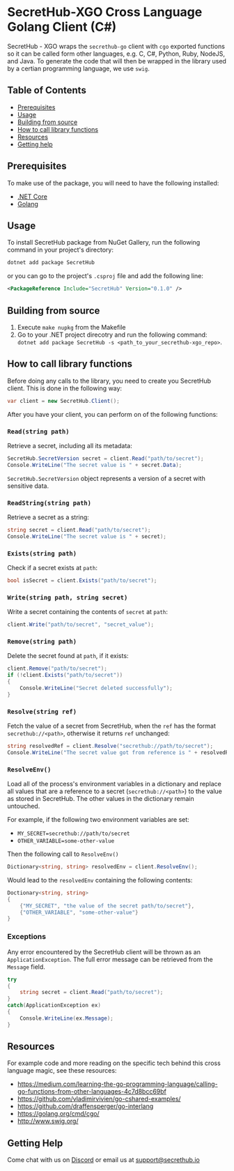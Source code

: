 # SecretHub-XGO Cross Language Golang Client (C#)

SecretHub - XGO wraps the `secrethub-go` client with `cgo` exported functions so it can be called form other languages, e.g. C, C#, Python, Ruby, NodeJS, and Java. To generate the code that will then be wrapped in the library used by a certian programming language, we use `swig`.

## Table of Contents
 - [Prerequisites](#prerequisites)
 - [Usage](#usage)
 - [Building from source](#building-from-source)
 - [How to call library functions](#how-to-call-library-functions)
 - [Resources](#resources)
 - [Getting help](#getting-help)

## Prerequisites

To make use of the package, you will need to have the following installed:
 - [.NET Core](https://docs.microsoft.com/en-gb/dotnet/core/install/)
 - [Golang](https://golang.org/doc/install)

## Usage

To install SecretHub package from NuGet Gallery, run the following command in your project's directory: 
```bash
dotnet add package SecretHub
```
or you can go to the project's `.csproj` file and add the following line:
```xml
<PackageReference Include="SecretHub" Version="0.1.0" />
```

## Building from source 
1. Execute `make nupkg` from the Makefile
2. Go to your .NET project direcotry and run the following command: `dotnet add package SecretHub -s <path_to_your_secrethub-xgo_repo>`.

## How to call library functions
Before doing any calls to the library, you need to create you SecretHub client. This is done in the following way:
```csharp
var client = new SecretHub.Client();
```

After you have your client, you can perform on of the following functions:

### `Read(string path)`
Retrieve a secret, including all its metadata:
```csharp
SecretHub.SecretVersion secret = client.Read("path/to/secret");
Console.WriteLine("The secret value is " + secret.Data);
```
`SecretHub.SecretVersion` object represents a version of a secret with sensitive data.

### `ReadString(string path)`
Retrieve a secret as a string:
 ```csharp
 string secret = client.Read("path/to/secret");
 Console.WriteLine("The secret value is " + secret);
 ```

### `Exists(string path)`
Check if a secret exists at `path`:
```csharp
bool isSecret = client.Exists("path/to/secret");
```

### `Write(string path, string secret)`
Write a secret containing the contents of `secret` at `path`:
```csharp
client.Write("path/to/secret", "secret_value");
```

### `Remove(string path)`
Delete the secret found at `path`, if it exists:
```csharp
client.Remove("path/to/secret");
if (!client.Exists("path/to/secret"))
{
    Console.WriteLine("Secret deleted successfully");
}
```

### `Resolve(string ref)`
Fetch the value of a secret from SecretHub, when the `ref` has the format `secrethub://<path>`, otherwise it returns `ref` unchanged:
```csharp
string resolvedRef = client.Resolve("secrethub://path/to/secret");
Console.WriteLine("The secret value got from reference is " + resolvedRef);
```

### `ResolveEnv()`
Load all of the process's environment variables in a dictionary and replace all values that are a reference to a secret (`secrethub://<path>`) to the value as stored in SecretHub. The other values in the dictionary remain untouched.

For example, if the following two environment variables are set:
 - `MY_SECRET=secrethub://path/to/secret`
 - `OTHER_VARIABLE=some-other-value`

Then the following call to `ResolveEnv()`
```csharp
Dictionary<string, string> resolvedEnv = client.ResolveEnv();
```

Would lead to the `resolvedEnv` containing the following contents:
```csharp
Doctionary<string, string>
{
    {"MY_SECRET", "the value of the secret path/to/secret"},
    {"OTHER_VARIABLE", "some-other-value"}
}
```

### Exceptions
Any error encountered by the SecretHub client will be thrown as an `ApplicationException`. The full error message can be retrieved from the `Message` field.
```csharp
try 
{
	string secret = client.Read("path/to/secret");
} 
catch(ApplicationException ex)
{
	Console.WriteLine(ex.Message);
}
```

## Resources

For example code and more reading on the specific tech behind this cross language magic, see these resources:

- https://medium.com/learning-the-go-programming-language/calling-go-functions-from-other-languages-4c7d8bcc69bf
- https://github.com/vladimirvivien/go-cshared-examples/
- https://github.com/draffensperger/go-interlang
- https://golang.org/cmd/cgo/
- http://www.swig.org/

## Getting Help

Come chat with us on [Discord](https://discord.gg/EQcE87s) or email us at [support@secrethub.io](mailto:support@secrethub.io)
